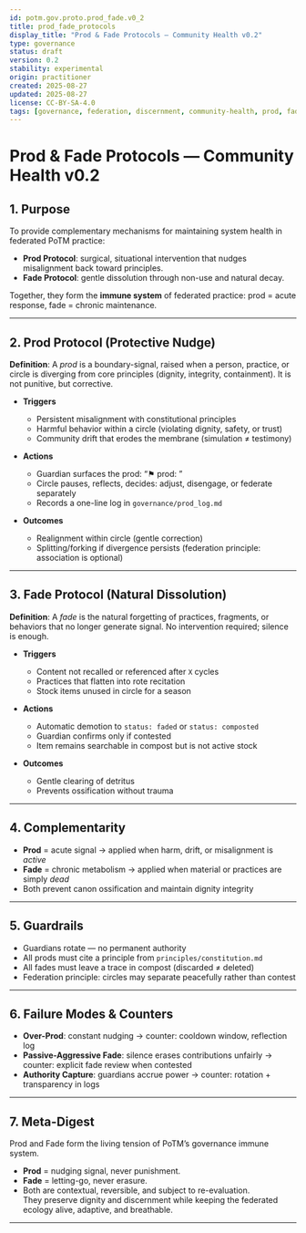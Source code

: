```yaml
---
id: potm.gov.proto.prod_fade.v0_2
title: prod_fade_protocols
display_title: "Prod & Fade Protocols — Community Health v0.2"
type: governance
status: draft
version: 0.2
stability: experimental
origin: practitioner
created: 2025-08-27
updated: 2025-08-27
license: CC-BY-SA-4.0
tags: [governance, federation, discernment, community-health, prod, fade, hygiene]
---
```


# Prod & Fade Protocols — Community Health v0.2

## 1. Purpose
To provide complementary mechanisms for maintaining system health in federated PoTM practice:
- **Prod Protocol**: surgical, situational intervention that nudges misalignment back toward principles.
- **Fade Protocol**: gentle dissolution through non-use and natural decay.

Together, they form the **immune system** of federated practice: prod = acute response, fade = chronic maintenance.

---

## 2. Prod Protocol (Protective Nudge)

**Definition**: A *prod* is a boundary-signal, raised when a person, practice, or circle is diverging from core principles (dignity, integrity, containment). It is not punitive, but corrective.

- **Triggers**  
  - Persistent misalignment with constitutional principles  
  - Harmful behavior within a circle (violating dignity, safety, or trust)  
  - Community drift that erodes the membrane (simulation ≠ testimony)  

- **Actions**  
  - Guardian surfaces the prod: “⚑ prod: <principle drift>”  
  - Circle pauses, reflects, decides: adjust, disengage, or federate separately  
  - Records a one-line log in `governance/prod_log.md`  

- **Outcomes**  
  - Realignment within circle (gentle correction)  
  - Splitting/forking if divergence persists (federation principle: association is optional)  

---

## 3. Fade Protocol (Natural Dissolution)

**Definition**: A *fade* is the natural forgetting of practices, fragments, or behaviors that no longer generate signal. No intervention required; silence is enough.

- **Triggers**  
  - Content not recalled or referenced after `X` cycles  
  - Practices that flatten into rote recitation  
  - Stock items unused in circle for a season  

- **Actions**  
  - Automatic demotion to `status: faded` or `status: composted`  
  - Guardian confirms only if contested  
  - Item remains searchable in compost but is not active stock  

- **Outcomes**  
  - Gentle clearing of detritus  
  - Prevents ossification without trauma  

---

## 4. Complementarity

- **Prod** = acute signal → applied when harm, drift, or misalignment is *active*  
- **Fade** = chronic metabolism → applied when material or practices are simply *dead*  
- Both prevent canon ossification and maintain dignity integrity  

---

## 5. Guardrails

- Guardians rotate — no permanent authority  
- All prods must cite a principle from `principles/constitution.md`  
- All fades must leave a trace in compost (discarded ≠ deleted)  
- Federation principle: circles may separate peacefully rather than contest  

---

## 6. Failure Modes & Counters

- **Over-Prod**: constant nudging → counter: cooldown window, reflection log  
- **Passive-Aggressive Fade**: silence erases contributions unfairly → counter: explicit fade review when contested  
- **Authority Capture**: guardians accrue power → counter: rotation + transparency in logs  

---

## 7. Meta-Digest

Prod and Fade form the living tension of PoTM’s governance immune system.  
- **Prod** = nudging signal, never punishment.  
- **Fade** = letting-go, never erasure.  
- Both are contextual, reversible, and subject to re-evaluation.  
They preserve dignity and discernment while keeping the federated ecology alive, adaptive, and breathable.

---
